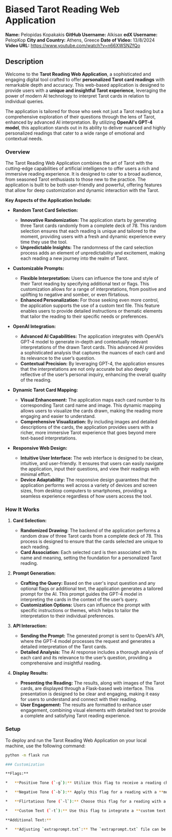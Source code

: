 # Biased Tarot Reading Web Application

**Name:** Pelopidas Kopakakis
**GitHub Username:** Alkisax
**edX Username:** PelopKop
**City and Country:** Athens, Greece
**Date of Video:** 13/8/2024
**Video URL:** https://www.youtube.com/watch?v=n66XWSNZfQo

## Description

Welcome to the **Tarot Reading Web Application**, a sophisticated and engaging digital tool crafted to offer **personalized Tarot card readings** with remarkable depth and accuracy. This web-based application is designed to provide users with a **unique and insightful Tarot experience**, leveraging the power of modern AI technology to interpret Tarot cards in relation to individual queries.

The application is tailored for those who seek not just a Tarot reading but a comprehensive exploration of their questions through the lens of Tarot, enhanced by advanced AI interpretation. By utilizing **OpenAI's GPT-4 model**, this application stands out in its ability to deliver nuanced and highly personalized readings that cater to a wide range of emotional and contextual needs.

### Overview

The Tarot Reading Web Application combines the art of Tarot with the cutting-edge capabilities of artificial intelligence to offer users a rich and immersive reading experience. It is designed to cater to a broad audience, from seasoned Tarot enthusiasts to those new to the practice. The application is built to be both user-friendly and powerful, offering features that allow for deep customization and dynamic interaction with the Tarot.

**Key Aspects of the Application Include:**

- **Random Tarot Card Selection:**
  - **Innovative Randomization:** The application starts by generating three Tarot cards randomly from a complete deck of 78. This random selection ensures that each reading is unique and tailored to the moment, providing users with a fresh and dynamic experience every time they use the tool.
  - **Unpredictable Insights:** The randomness of the card selection process adds an element of unpredictability and excitement, making each reading a new journey into the realm of Tarot.

- **Customizable Prompts:**
  - **Flexible Interpretation:** Users can influence the tone and style of their Tarot reading by specifying additional text or flags. This customization allows for a range of interpretations, from positive and uplifting to negative and somber, or even flirtatious.
  - **Enhanced Personalization:** For those seeking even more control, the application supports the use of a custom text file. This feature enables users to provide detailed instructions or thematic elements that tailor the reading to their specific needs or preferences.

- **OpenAI Integration:**
  - **Advanced AI Capabilities:** The application integrates with OpenAI’s GPT-4 model to generate in-depth and contextually relevant interpretations of the drawn Tarot cards. This advanced AI provides a sophisticated analysis that captures the nuances of each card and its relevance to the user’s question.
  - **Contextual Precision:** By leveraging GPT-4, the application ensures that the interpretations are not only accurate but also deeply reflective of the user’s personal inquiry, enhancing the overall quality of the reading.

- **Dynamic Tarot Card Mapping:**
  - **Visual Enhancement:** The application maps each card number to its corresponding Tarot card name and image. This dynamic mapping allows users to visualize the cards drawn, making the reading more engaging and easier to understand.
  - **Comprehensive Visualization:** By including images and detailed descriptions of the cards, the application provides users with a richer, more immersive Tarot experience that goes beyond mere text-based interpretations.

- **Responsive Web Design:**
  - **Intuitive User Interface:** The web interface is designed to be clean, intuitive, and user-friendly. It ensures that users can easily navigate the application, input their questions, and view their readings with minimal effort.
  - **Device Adaptability:** The responsive design guarantees that the application performs well across a variety of devices and screen sizes, from desktop computers to smartphones, providing a seamless experience regardless of how users access the tool.

### How It Works

1. **Card Selection:**
   - **Randomized Drawing:** The backend of the application performs a random draw of three Tarot cards from a complete deck of 78. This process is designed to ensure that the cards selected are unique to each reading.
   - **Card Association:** Each selected card is then associated with its name and meaning, setting the foundation for a personalized Tarot reading.

2. **Prompt Generation:**
   - **Crafting the Query:** Based on the user's input question and any optional flags or additional text, the application generates a tailored prompt for the AI. This prompt guides the GPT-4 model in interpreting the cards in the context of the user’s query.
   - **Customization Options:** Users can influence the prompt with specific instructions or themes, which helps to tailor the interpretation to their individual preferences.

3. **API Interaction:**
   - **Sending the Prompt:** The generated prompt is sent to OpenAI’s API, where the GPT-4 model processes the request and generates a detailed interpretation of the Tarot cards.
   - **Detailed Analysis:** The AI response includes a thorough analysis of each card and its relevance to the user’s question, providing a comprehensive and insightful reading.

4. **Display Results:**
   - **Presenting the Reading:** The results, along with images of the Tarot cards, are displayed through a Flask-based web interface. This presentation is designed to be clear and engaging, making it easy for users to understand and connect with their reading.
   - **User Engagement:** The results are formatted to enhance user engagement, combining visual elements with detailed text to provide a complete and satisfying Tarot reading experience.

### Setup

To deploy and run the Tarot Reading Web Application on your local machine, use the following command:
```bash
python -m flask run

### Customization

**Flags:**

*   **Positive Tone (`-g`):** Utilize this flag to receive a reading characterized by a **positive and optimistic tone**. This option emphasizes uplifting aspects, providing encouraging and supportive insights that focus on the potential for growth and positivity in the situation or question at hand.

*   **Negative Tone (`-b`):** Apply this flag for a reading with a **more somber and cautionary tone**. This option highlights potential challenges, warnings, and areas where caution may be needed. It offers a more realistic and perhaps cautionary perspective on the situation, focusing on obstacles and difficulties that may arise.

*   **Flirtatious Tone (`-l`):** Choose this flag for a reading with a **flirtatious and suggestive style**. This tone adds an element of charm and allure, creating a reading that is engaging and enticing. It implies a focus on aspects related to love, attraction, and personal relationships with a playful and flirtatious twist.

*   **Custom Text (`-t`):** Use this flag to integrate a **custom text file with specific instructions or themes**. This allows for highly personalized and detailed readings, as you can provide unique guidelines or themes that tailor the interpretation to suit specific needs or preferences. Whether it’s detailed instructions or a particular focus, this flag ensures that the reading aligns closely with your desired context.

**Additional Text:**

*   **Adjusting `extraprompt.txt`:** The `extraprompt.txt` file can be modified to **influence the style and tone of the Tarot interpretations**. This feature provides additional flexibility, allowing users to tailor the reading experience to their specific desires or contexts. By editing this file, you can set particular themes, styles, or instructions that affect how the Tarot cards are interpreted, ensuring that the reading meets your unique preferences or requirements. This customization option enhances the ability to align the reading with individual expectations and needs, offering a truly personalized experience.
